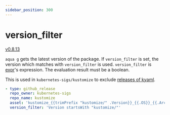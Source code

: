 ```yaml
---
sidebar_position: 300
---
```


# version_filter

[v0.8.13](https://github.com/clivm/aqua/releases/tag/v0.8.13)

`aqua g` gets the latest version of the package.
If `version_filter` is set, the version which matches with `version_filter` is used.
`version_filter` is [expr](https://github.com/antonmedv/expr)'s expression.
The evaluation result must be a boolean.

This is used in `kubernetes-sigs/kustomize` to exclude [releases of kyaml](https://github.com/kubernetes-sigs/kustomize/releases?q=kyaml&expanded=true).

```yaml
- type: github_release
  repo_owner: kubernetes-sigs
  repo_name: kustomize
  asset: 'kustomize_{{trimPrefix "kustomize/" .Version}}_{{.OS}}_{{.Arch}}.tar.gz'
  version_filter: 'Version startsWith "kustomize/"'
```
